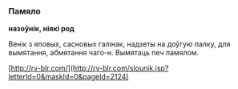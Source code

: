 ### Памяло
**назоўнік, ніякі род**

Венік з яловых, сасновых галінак, надзеты на доўгую палку, для вымятання, абмятання чаго-н. Вымятаць печ памялом.

<a rel="author">[http://rv-blr.com/](http://rv-blr.com/slounik.jsp?letterId=0&maskId=0&pageId=2124)</a>

